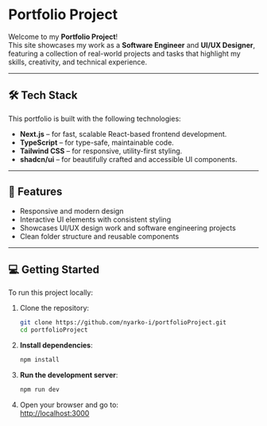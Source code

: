 # Portfolio Project

Welcome to my **Portfolio Project**!  
This site showcases my work as a **Software Engineer** and **UI/UX Designer**, featuring a collection of real-world projects and tasks that highlight my skills, creativity, and technical experience.

---

## 🛠 Tech Stack

This portfolio is built with the following technologies:

- **Next.js** – for fast, scalable React-based frontend development.
- **TypeScript** – for type-safe, maintainable code.
- **Tailwind CSS** – for responsive, utility-first styling.
- **shadcn/ui** – for beautifully crafted and accessible UI components.

---

## 📁 Features

- Responsive and modern design
- Interactive UI elements with consistent styling
- Showcases UI/UX design work and software engineering projects
- Clean folder structure and reusable components

---

## 💻 Getting Started

To run this project locally:

1. Clone the repository:

   ```bash
   git clone https://github.com/nyarko-i/portfolioProject.git
   cd portfolioProject
   ```

2. **Install dependencies**:

   ```bash
   npm install
   ```

3. **Run the development server**:

   ```bash
   npm run dev
   ```

4. Open your browser and go to:  
   [http://localhost:3000](http://localhost:3000)
